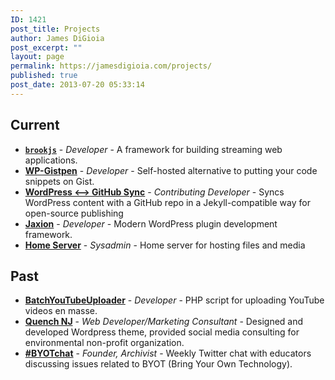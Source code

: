 ```yaml
---
ID: 1421
post_title: Projects
author: James DiGioia
post_excerpt: ""
layout: page
permalink: https://jamesdigioia.com/projects/
published: true
post_date: 2013-07-20 05:33:14
---
```

## Current

*   [**`brookjs`**][brookjs] - *Developer* - A framework for building streaming web applications.
*   [**WP-Gistpen**][2] - *Developer* - Self-hosted alternative to putting your code snippets on Gist.
*   [**WordPress <--> GitHub Sync**][3] - *Contributing Developer* - Syncs WordPress content with a GitHub repo in a Jekyll-compatible way for open-source publishing
*   [**Jaxion**][4] - *Developer* - Modern WordPress plugin development framework.
*   [**Home Server**][7] - *Sysadmin* - Home server for hosting files and media

## Past

*   [**BatchYouTubeUploader**][6] - *Developer* - PHP script for uploading YouTube videos en masse.
*   [**Quench NJ**][1] - *Web Developer/Marketing Consultant* - Designed and developed Wordpress theme, provided social media consulting for environmental non-profit organization.
*   [**#BYOTchat**][8] - *Founder, Archivist* - Weekly Twitter chat with educators discussing issues related to BYOT (Bring Your Own Technology).

 [1]: http://www.quenchnj.com/
 [2]: https://github.com/intraxia/wp-gistpen/
 [3]: https://github.com/benbalter/wordpress-github-sync
 [4]: https://github.com/intraxia/jaxion
 [5]: https://github.com/tommcfarlin/WordPress-Plugin-Boilerplate
 [6]: https://jamesdigioia.com/thread/project-batchyoutubeuploader/
 [7]: https://jamesdigioia.com/thread/project-home-server/
 [8]: http://www.byotchat.com/
 [brookjs]: https://github.com/valtech-nyc/brookjs